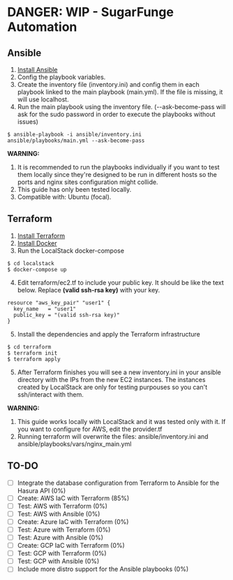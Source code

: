 # DANGER: WIP - SugarFunge Automation

## Ansible

1. [Install Ansible](https://docs.ansible.com/ansible/latest/installation_guide/intro_installation.html)
2. Config the playbook variables.
3. Create the inventory file (inventory.ini) and config them in each playbook linked to the main playbook (main.yml). If the file is missing, it will use localhost.
4. Run the main playbook using the inventory file. (--ask-become-pass will ask for the sudo password in order to execute the playbooks without issues)
```
$ ansible-playbook -i ansible/inventory.ini  ansible/playbooks/main.yml --ask-become-pass 
```

**WARNING:**
1. It is recommended to run the playbooks individually if you want to test them locally since they're designed to be run in different hosts so the ports and nginx sites configuration might collide.
2. This guide has only been tested locally.
3. Compatible with: Ubuntu (focal).

## Terraform

1. [Install Terraform](https://learn.hashicorp.com/tutorials/terraform/install-cli)
2. [Install Docker](https://docs.docker.com/get-docker)
3. Run the LocalStack docker-compose
```
$ cd localstack
$ docker-compose up
```
4. Edit terraform/ec2.tf to include your public key. It should be like the text below. Replace **(valid ssh-rsa key)** with your key.
```
resource "aws_key_pair" "user1" {
  key_name   = "user1"
  public_key = "(valid ssh-rsa key)"
}
```
5. Install the dependencies and apply the Terraform infrastructure
```
$ cd terraform
$ terraform init
$ terraform apply
```
5. After Terraform finishes you will see a new inventory.ini in your ansible directory with the IPs from the new EC2 instances. The instances created by LocalStack are only for testing purpouses so you can't ssh/interact with them.

**WARNING:**
1. This guide works locally with LocalStack and it was tested only with it. If you want to configure for AWS, edit the provider.tf
2. Running terraform will overwrite the files: ansible/inventory.ini and ansible/playbooks/vars/nginx_main.yml

## TO-DO

- [ ] Integrate the database configuration from Terraform to Ansible for the Hasura API (0%)
- [ ] Create: AWS IaC with Terraform (85%)
- [ ] Test: AWS with Terraform (0%)
- [ ] Test: AWS with Ansible (0%)
- [ ] Create: Azure IaC with Terraform (0%)
- [ ] Test: Azure with Terraform (0%)
- [ ] Test: Azure with Ansible (0%)
- [ ] Create: GCP IaC with Terraform (0%)
- [ ] Test: GCP with Terraform (0%)
- [ ] Test: GCP with Ansible (0%)
- [ ] Include more distro support for the Ansible playbooks (0%)